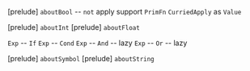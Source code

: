 [prelude] `aboutBool` -- `not`
apply support `PrimFn`
`CurriedApply` as `Value`

[prelude] `aboutInt`
[prelude] `aboutFloat`

`Exp` -- `If`
`Exp` -- `Cond`
`Exp` -- `And` -- lazy
`Exp` -- `Or` -- lazy

[prelude] `aboutSymbol`
[prelude] `aboutString`
